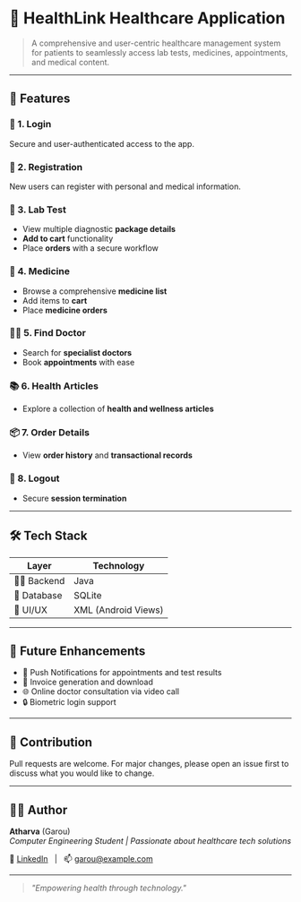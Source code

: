 # 💊 HealthLink Healthcare Application


> A comprehensive and user-centric healthcare management system for patients to seamlessly access lab tests, medicines, appointments, and medical content.

---

## 🚀 Features

### 🔐 1. Login  
Secure and user-authenticated access to the app.

### 📝 2. Registration  
New users can register with personal and medical information.

### 🧪 3. Lab Test  
- View multiple diagnostic **package details**  
- **Add to cart** functionality  
- Place **orders** with a secure workflow  

### 💊 4. Medicine  
- Browse a comprehensive **medicine list**  
- Add items to **cart**  
- Place **medicine orders**

### 👨‍⚕️ 5. Find Doctor  
- Search for **specialist doctors**  
- Book **appointments** with ease

### 📚 6. Health Articles  
- Explore a collection of **health and wellness articles**

### 📦 7. Order Details  
- View **order history** and **transactional records**

### 🚪 8. Logout  
- Secure **session termination**

---

## 🛠️ Tech Stack

| Layer        | Technology         |
|--------------|--------------------|
| 👨‍💻 Backend   | Java               |
| 💾 Database  | SQLite             |
| 🎨 UI/UX     | XML (Android Views) |

---

## 🧠 Future Enhancements
- 🔔 Push Notifications for appointments and test results  
- 🧾 Invoice generation and download  
- 🌐 Online doctor consultation via video call  
- 🔒 Biometric login support  

---

## 🤝 Contribution

Pull requests are welcome. For major changes, please open an issue first to discuss what you would like to change.

---

## 👨‍💻 Author

**Atharva** (Garou)  
_Computer Engineering Student | Passionate about healthcare tech solutions_

🔗 [LinkedIn](https://www.linkedin.com) &nbsp; | &nbsp; 📫 garou@example.com

---

> *"Empowering health through technology."*
